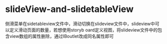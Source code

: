 # slideView-and-slidetableView
侧滑菜单在sidetableview文件中，滑动切换在slideview文件中，slideview中可以定义滑动页面的数量，若想使用storyb
oard定义视图，将slideview文件中的包含view数组的属性删除，通过IBoutlet改成同名属性即可
